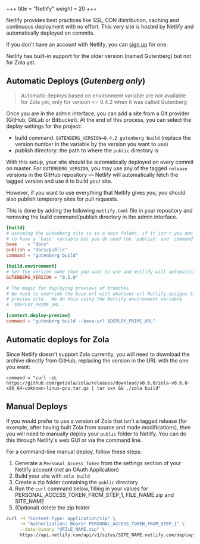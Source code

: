 +++
title = "Netlify"
weight = 20
+++

Netlify provides best practices like SSL, CDN distribution, caching and continuous deployment
with no effort. This very site is hosted by Netlify and automatically deployed on commits.

If you don't have an account with Netlify, you can [sign up](https://app.netlify.com) for one.

Netlify has built-in support for the older version (named Gutenberg) but not for Zola yet.

## Automatic Deploys (*Gutenberg only*)

> Automatic deploys based on environment variable are not available for Zola yet,
> only for version <= 0.4.2 when it was called Gutenberg

Once you are in the admin interface, you can add a site from a Git provider (GitHub, GitLab or Bitbucket). At the end
 of this process, you can select the deploy settings for the project:

 - build command: `GUTENBERG_VERSION=0.4.2 gutenberg build` (replace the version number in the variable by the version you want to use)
 - publish directory: the path to where the `public` directory is

With this setup, your site should be automatically deployed on every commit on master.  For `GUTENBERG_VERSION`, you may
use any of the tagged `release` versions in the GitHub repository — Netlify will automatically fetch the tagged version
and use it to build your site.

However, if you want to use everything that Netlify gives you, you should also publish temporary sites for pull requests.

This is done by adding the following `netlify.toml` file in your repository and removing the build command/publish directory in
the admin interface.

```toml
[build]
# assuming the Gutenberg site is in a docs folder, if it isn't you don't need
# to have a `base` variable but you do need the `publish` and `command`
base    = "docs"
publish = "docs/public"
command = "gutenberg build"

[build.environment]
# Set the version name that you want to use and Netlify will automatically use it
GUTENBERG_VERSION = "0.5.0"

# The magic for deploying previews of branches
# We need to override the base url with whatever url Netlify assigns to our
# preview site.  We do this using the Netlify environment variable
# `$DEPLOY_PRIME_URL`.

[context.deploy-preview]
command = "gutenberg build --base-url $DEPLOY_PRIME_URL"
```

## Automatic deploys for Zola
Since Netlify doesn't support Zola currently, you will need to download the archive directly from GitHub, replacing the version in the URL with the one you want:

```
command = "curl -sL https://github.com/getzola/zola/releases/download/v0.6.0/zola-v0.6.0-x86_64-unknown-linux-gnu.tar.gz | tar zxv && ./zola build"
```

## Manual Deploys
If you would prefer to use a version of Zola that isn't a tagged release (for example, after having built Zola from
source and made modifications), then you will need to manually deploy your `public` folder to Netlify.  You can do this through
Netlify's web GUI or via the command line.

For a command-line manual deploy, follow these steps:
 1.  Generate a `Personal Access Token` from the settings section of your Netlify account (*not* an OAuth Application)
 2.  Build your site with `zola build`
 3.  Create a zip folder containing the `public` directory
 4.  Run the `curl` command below, filling in your values for PERSONAL_ACCESS_TOKEN_FROM_STEP_1, FILE_NAME.zip and SITE_NAME
 5.  (Optional) delete the zip folder

```bash
curl -H "Content-Type: application/zip" \
     -H "Authorization: Bearer PERSONAL_ACCESS_TOKEN_FROM_STEP_1" \
     --data-binary "@FILE_NAME.zip" \
     https://api.netlify.com/api/v1/sites/SITE_NAME.netlify.com/deploys
```
